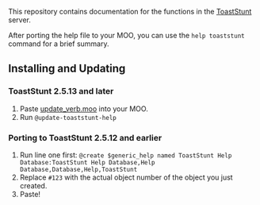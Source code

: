 This repository contains documentation for the functions in the [ToastStunt](https://github.com/lisdude/toaststunt) server.

After porting the help file to your MOO, you can use the `help toaststunt` command for a brief summary.

## Installing and Updating
### ToastStunt 2.5.13 and later
1. Paste [update_verb.moo](update_verb.moo) into your MOO.
2. Run `@update-toaststunt-help`

### Porting to ToastStunt 2.5.12 and earlier
1. Run line one first: `@create $generic_help named ToastStunt Help Database:ToastStunt Help Database,Help Database,Database,Help,ToastStunt`
2. Replace `#123` with the actual object number of the object you just created.
3. Paste!


